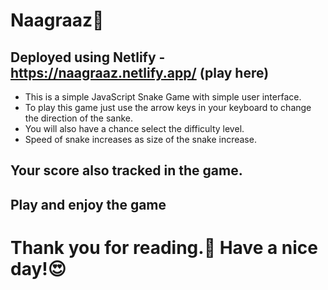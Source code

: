 # Naagraaz🐍

## Deployed using Netlify - https://naagraaz.netlify.app/  (play here)

* This is a simple JavaScript Snake Game with simple user interface.
* To play this game just use the arrow keys in your keyboard to change the direction of the sanke.
* You will also have a chance select the difficulty level.
* Speed of snake increases as size of the snake increase.

## Your score also tracked in the game.
## Play and enjoy the game

# Thank you for reading.🙌 Have a nice day!😍
